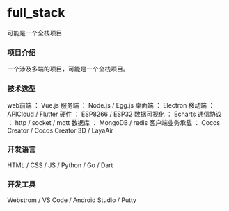 # full_stack
可能是一个全栈项目


### 项目介绍

一个涉及多端的项目，可能是一个全栈项目。


### 技术选型

web前端 ： Vue.js
服务端 ： Node.js / Egg.js
桌面端 ： Electron
移动端 ：APICloud / Flutter
硬件 ： ESP8266 / ESP32
数据可视化 ： Echarts
通信协议 ： http / socket / mqtt
数据库 ： MongoDB / redis 
客户端业务承载 ： Cocos Creator / Cocos Creator 3D / LayaAir

### 开发语言

HTML / CSS / JS / Python / Go / Dart

### 开发工具

Webstrom / VS Code / Android Studio / Putty